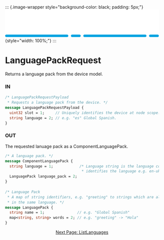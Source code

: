 ::: {.image-wrapper style="background-color: black; padding: 5px;"}
![Catena Logo](images/Catena%20Logo_PMS2191%20&%20White.png){style="width: 100%;"}
:::

# LanguagePackRequest
Returns a language pack from the device model.

### IN
``` proto
/* LanguagePackRequestPayload
 * Requests a language pack from the device. */
message LanguagePackRequestPayload {
  uint32 slot = 1;     // Uniquely identifies the device at node scope.
  string language = 2; // e.g. "es" Global Spanish.
}
```

### OUT
The requested lanuage pack as a ComponentLanguagePack.

``` proto
/* A language pack. */
message ComponentLanguagePack {
  string language = 1;            /* Language string is the language code that
                                   * identifies the language e.g. en-uk */
  LanguagePack language_pack = 2;
}

/* Language Pack
 * A map of string identifiers, e.g. "greeting" to strings which are all
 * in the same language. */
message LanguagePack {
  string name = 1;               // e.g. "Global Spanish"
  map<string, string> words = 2; // e.g. "greeting" -> "Hola"
}
```

<div style="text-align: center">

[Next Page: ListLanguages](ListLanguages.html)

</div>